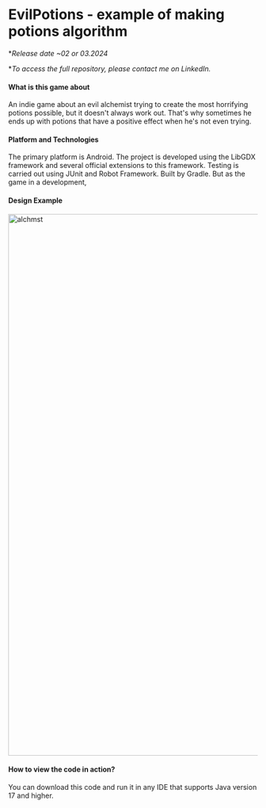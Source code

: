 # EvilPotions - example of making potions algorithm 

**Release date ~02 or 03.2024*

**To access the full repository, please contact me on LinkedIn.*

#### What is this game about 
An indie game about an evil alchemist trying to create the most horrifying potions possible, but it doesn't always work out. That's why sometimes he ends up with potions that have a positive effect when he's not even trying.

#### Platform and Technologies
The primary platform is Android. The project is developed using the LibGDX framework and several official extensions to this framework. Testing is carried out using JUnit and Robot Framework. Built by Gradle. But as the game in a development,  

#### Design Example

<img width="1094" alt="alchmst" src="https://github.com/mykhailo-arkhipov/EvilPotions/assets/122175623/86fc0d59-313f-4bcb-af54-588733def804">

#### How to view the code in action?
You can download this code and run it in any IDE that supports Java version 17 and higher.

